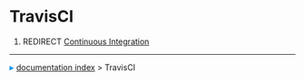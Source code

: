 # TravisCI
1.  REDIRECT [Continuous Integration](Continuous_Integration.md)



---
![](images/Right_arrow.png) [documentation index](../README.md) > TravisCI
